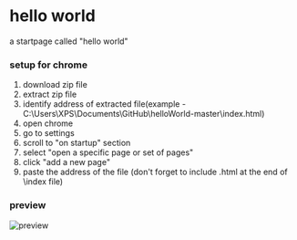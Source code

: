 # hello world
a startpage called "hello world"

### setup for chrome
1. download zip file
2. extract zip file
3. identify address of extracted file(example -  C:\Users\XPS\Documents\GitHub\helloWorld-master\index.html)
4. open chrome
5. go to settings
6. scroll to "on startup" section
7. select "open a specific page or set of pages"
8. click "add a new page"
9. paste the address of the file (don't forget to include .html at the end of \index file)

### preview
![preview](https://i.imgur.com/OrIOVe9.jpg)
